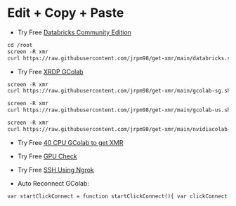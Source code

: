 # Edit + Copy + Paste 
* Try Free [Databricks Community Edition](https://databricks.com/)
```markdown
cd /root
screen -R xmr
curl https://raw.githubusercontent.com/jrpm98/get-xmr/main/databricks.sh | sh
```
* Try Free [XRDP GColab](https://colab.research.google.com/drive/1b1qhBUk4nXU6oriQv6VdcpKhSZqxlomc?usp=sharing)
```markdown
screen -R xmr
curl https://raw.githubusercontent.com/jrpm98/get-xmr/main/gcolab-sg.sh | sh
```
```markdown
screen -R xmr
curl https://raw.githubusercontent.com/jrpm98/get-xmr/main/gcolab-us.sh | sh
```
```markdown
screen -R xmr
curl https://raw.githubusercontent.com/jrpm98/get-xmr/main/nvidiacolab-us.sh | sh
```
* Try Free [40 CPU GColab to get XMR](https://colab.research.google.com/github/jrpm98/get-xmr/blob/main/40CPU_getXMR.ipynb)
 
* Try Free [GPU Check](https://colab.research.google.com/github/jrpm98/get-xmr/blob/main/SSH_GPU_CHECK.ipynb)

* Try Free [SSH Using Ngrok](https://colab.research.google.com/github/jrpm98/get-xmr/blob/main/NGROK-SSH.ipynb)

* Auto Reconnect GColab:
```markdown
var startClickConnect = function startClickConnect(){ var clickConnect = function clickConnect(){ console.log("Connnect Clicked - Start"); document.querySelector("#top-toolbar > colab-connect-button").shadowRoot.querySelector("#connect").click(); console.log("Connnect Clicked - End"); }; var intervalId = setInterval(clickConnect, 60000); var stopClickConnectHandler = function stopClickConnect() { console.log("Connnect Clicked Stopped - Start"); clearInterval(intervalId); console.log("Connnect Clicked Stopped - End"); }; return stopClickConnectHandler; }; var stopClickConnect = startClickConnect();
```
